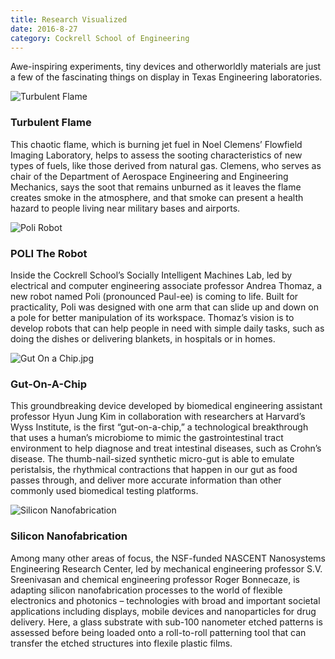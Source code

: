```yaml
--- 
title: Research Visualized
date: 2016-8-27
category: Cockrell School of Engineering
---
```


Awe-inspiring experiments, tiny devices and otherworldly materials are just a few of the fascinating things on display in Texas Engineering laboratories.

![Turbulent Flame](http://research.utexas.edu/showcase/assets/js/fileman/Uploads/TurbulentFlame.jpg)

### Turbulent Flame

This chaotic flame, which is burning jet fuel in Noel Clemens’ Flowfield Imaging Laboratory, helps to assess the sooting characteristics of new types of fuels, like those derived from natural gas. Clemens, who serves as chair of the Department of Aerospace Engineering and Engineering Mechanics, says the soot that remains unburned as it leaves the flame creates smoke in the atmosphere, and that smoke can present a health hazard to people living near military bases and airports.

![Poli Robot](http://research.utexas.edu/showcase/assets/js/fileman/Uploads/PoliRobot.jpg)

### POLI The Robot

Inside the Cockrell School’s Socially Intelligent Machines Lab, led by electrical and computer engineering associate professor Andrea Thomaz, a new robot named Poli (pronounced Paul-ee) is coming to life. Built for practicality, Poli was designed with one arm that can slide up and down on a pole for better manipulation of its workspace. Thomaz’s vision is to develop robots that can help people in need with simple daily tasks, such as doing the dishes or delivering blankets, in hospitals or in homes.

![Gut On a Chip.jpg](http://research.utexas.edu/showcase/assets/js/fileman/Uploads/GutOnChip.jpg)

### Gut-On-A-Chip

This groundbreaking device developed by biomedical engineering assistant professor Hyun Jung Kim in collaboration with researchers at Harvard’s Wyss Institute, is the first “gut-on-a-chip,” a technological breakthrough that uses a human’s microbiome to mimic the gastrointestinal tract environment to help diagnose and treat intestinal diseases, such as Crohn’s disease. The thumb-nail-sized synthetic micro-gut is able to emulate peristalsis, the rhythmical contractions that happen in our gut as food passes through, and deliver more accurate information than other commonly used biomedical testing platforms.

![Silicon Nanofabrication](http://research.utexas.edu/showcase/assets/js/fileman/Uploads/SiliconNanofabrication.jpg)

### Silicon Nanofabrication

Among many other areas of focus, the NSF-funded NASCENT Nanosystems Engineering Research Center, led by mechanical engineering professor S.V. Sreenivasan and chemical engineering professor Roger Bonnecaze, is adapting silicon nanofabrication processes to the world of flexible electronics and photonics – technologies with broad and important societal applications including displays, mobile devices and nanoparticles for drug delivery. Here, a glass substrate with sub-100 nanometer etched patterns is assessed before being loaded onto a roll-to-roll patterning tool that can transfer the etched structures into flexile plastic films.